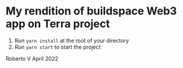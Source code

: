# My rendition of  buildspace Web3 app on Terra project

1. Run `yarn install` at the root of your directory
2. Run `yarn start` to start the project

Roberto V
April 2022
